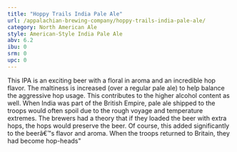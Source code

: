 ```yaml
---
title: "Hoppy Trails India Pale Ale"
url: /appalachian-brewing-company/hoppy-trails-india-pale-ale/
category: North American Ale
style: American-Style India Pale Ale
abv: 6.2
ibu: 0
srm: 0
upc: 0
---
```

This IPA is an exciting beer with a floral in aroma and an incredible hop flavor. The maltiness is increased (over a regular pale ale) to help balance the aggressive hop usage. This contributes to the higher alcohol content as well. 
When India was part of the British Empire, pale ale shipped to the troops would often spoil due to the rough voyage and temperature extremes. The brewers had a theory that if they loaded the beer with extra hops, the hops would preserve the beer. Of course, this added significantly to the beerâ€™s flavor and aroma. When the troops returned to Britain, they had become hop-heads"
